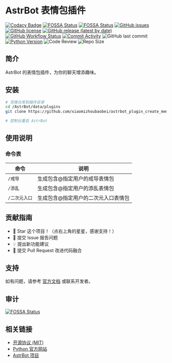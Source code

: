 # AstrBot 表情包插件

[![Codacy Badge](https://app.codacy.com/project/badge/Grade/d8da719cfb624fddbb9262e0f08ead55)](https://app.codacy.com/gh/xiaomizhoubaobei/astrbot_plugin_create_meme/dashboard?utm_source=gh&utm_medium=referral&utm_content=&utm_campaign=Badge_grade)
[![FOSSA Status](https://app.fossa.com/api/projects/git%2Bgithub.com%2Fxiaomizhoubaobei%2Fastrbot_plugin_treasure_bag.svg?type=shield&issueType=security)](https://app.fossa.com/projects/git%2Bgithub.com%2Fxiaomizhoubaobei%2Fastrbot_plugin_create_meme?ref=badge_shield&issueType=security)
[![FOSSA Status](https://app.fossa.com/api/projects/git%2Bgithub.com%2Fxiaomizhoubaobei%2Fastrbot_plugin_create_meme.svg?type=small)](https://app.fossa.com/projects/git%2Bgithub.com%2Fxiaomizhoubaobei%2Fastrbot_plugin_create_meme?ref=badge_small)
[![GitHub issues](https://img.shields.io/github/issues/xiaomizhoubaobei/astrbot_plugin_create_meme)](https://github.com/xiaomizhoubaobei/astrbot_plugin_treasure_bag/issues)
[![GitHub license](https://img.shields.io/github/license/xiaomizhoubaobei/astrbot_plugin_create_meme)](https://github.com/xiaomizhoubaobei/astrbot_plugin_create_meme/blob/master/LICENSE)
[![GitHub release (latest by date)](https://img.shields.io/github/v/release/xiaomizhoubaobei/astrbot_plugin_create_meme)](https://github.com/xiaomizhoubaobei/astrbot_plugin_create_meme/releases)
[![GitHub Workflow Status](https://img.shields.io/github/workflow/status/xiaomizhoubaobei/astrbot_plugin_create_meme/Release)](https://github.com/xiaomizhoubaobei/astrbot_plugin_create_meme/actions)
[![Commit Activity](https://img.shields.io/github/commit-activity/w/xiaomizhoubaobei/astrbot_plugin_create_meme)](https://github.com/xiaomizhoubaobei/astrbot_plugin_create_meme)
![GitHub last commit](https://img.shields.io/github/last-commit/xiaomizhoubaobei/astrbot_plugin_create_meme)
[![Python Version](https://img.shields.io/badge/Python-3.12+-blue.svg)](https://www.python.org/)
![Code Review](https://img.shields.io/badge/code_review-100%25-brightgreen.svg)
![Repo Size](https://img.shields.io/github/repo-size/xiaomizhoubaobei/astrbot_plugin_create_meme.svg)

## 简介

AstrBot 的表情包插件，为你的聊天增添趣味。

## 安装

```bash
# 克隆仓库到插件目录
cd /AstrBot/data/plugins
git clone https://github.com/xiaomizhoubaobei/astrbot_plugin_create_meme.git

# 控制台重启 AstrBot
```
## 使用说明

### 命令表

| 命令              | 说明                             |
|-------------------|----------------------------------|
| `/戒导`     | 生成包含@指定用户的戒导表情包        |
| `/添乱`     | 生成包含@指定用户的添乱表情包        |
| `/二次元入口` | 生成包含@指定用户的二次元入口表情包        |

## 贡献指南

- 🌟 Star 这个项目！（点右上角的星星，感谢支持！）
- 🐛 提交 Issue 报告问题
- 💡 提出新功能建议
- 🔧 提交 Pull Request 改进代码融合

## 支持

如有问题，请参考 [官方文档](https://astrbot.app) 或联系开发者。

## 审计

[![FOSSA Status](https://app.fossa.com/api/projects/git%2Bgithub.com%2Fxiaomizhoubaobei%2Fastrbot_plugin_create_meme.svg?type=large&issueType=license)](https://app.fossa.com/projects/git%2Bgithub.com%2Fxiaomizhoubaobei%2Fastrbot_plugin_create_meme?ref=badge_large&issueType=license)

## 相关链接

- [开源协议 (MIT)](https://opensource.org/licenses/MIT)
- [Python 官方网站](https://www.python.org/)
- [AstrBot 项目](https://github.com/Soulter/AstrBot)